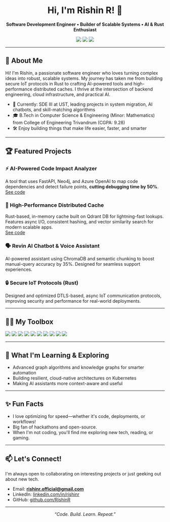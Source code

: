 <h1 align="center">Hi, I'm Rishin R! 👋</h1>
<p align="center">
  <b>Software Development Engineer • Builder of Scalable Systems • AI & Rust Enthusiast</b>
</p>

<p align="center">
  <a href="mailto:rishinr.official@gmail.com"><img src="https://img.shields.io/badge/email-rishinr.official@gmail.com-red?style=for-the-badge&logo=gmail&logoColor=white" /></a>
  <a href="https://linkedin.com/in/rishinr"><img src="https://img.shields.io/badge/linkedin-rishinr-blue?style=for-the-badge&logo=linkedin" /></a>
  <a href="https://github.com/RishinR"><img src="https://img.shields.io/badge/github-RishinR-181717?style=for-the-badge&logo=github" /></a>
</p>

---

## 🚀 About Me

Hi! I'm Rishin, a passionate software engineer who loves turning complex ideas into robust, scalable systems. My journey has taken me from building secure IoT protocols in Rust to crafting AI-powered tools and high-performance distributed caches. I thrive at the intersection of backend engineering, cloud infrastructure, and practical AI.

- 🎯 Currently: SDE III at UST, leading projects in system migration, AI chatbots, and skill-matching algorithms
- 🎓 B.Tech in Computer Science & Engineering (Minor: Mathematics) from College of Engineering Trivandrum (CGPA: 9.28)
- 🛠️ Enjoy building things that make life easier, faster, and smarter

---

## 🏆 Featured Projects

### ⚡️ AI-Powered Code Impact Analyzer
A tool that uses FastAPI, Neo4j, and Azure OpenAI to map code dependencies and detect failure points, **cutting debugging time by 50%**.
<br/>[See code](https://github.com/RishinR) <!-- Replace with actual repo if public -->

### 🚀 High-Performance Distributed Cache
Rust-based, in-memory cache built on Qdrant DB for lightning-fast lookups. Features async I/O, consistent hashing, and vector similarity search for modern scalable apps.
<br/>[See code](https://github.com/RishinR) <!-- Replace with actual repo if public -->

### 🗣️ Revin AI Chatbot & Voice Assistant
AI-powered assistant using ChromaDB and semantic chunking to boost manual-query accuracy by 35%. Designed for seamless support experiences.

### 🔒 Secure IoT Protocols (Rust)
Designed and optimized DTLS-based, async IoT communication protocols, improving security and performance for real-world deployments.

---

## 🧑‍💻 My Toolbox

<p>
  <img src="https://img.shields.io/badge/Python-3670A0?style=flat&logo=python&logoColor=white" />
  <img src="https://img.shields.io/badge/Rust-000000?style=flat&logo=rust" />
  <img src="https://img.shields.io/badge/FastAPI-009688?style=flat&logo=fastapi&logoColor=white" />
  <img src="https://img.shields.io/badge/Node.js-339933?style=flat&logo=nodedotjs&logoColor=white" />
  <img src="https://img.shields.io/badge/PostgreSQL-316192?style=flat&logo=postgresql&logoColor=white" />
  <img src="https://img.shields.io/badge/Docker-2496ED?style=flat&logo=docker&logoColor=white" />
  <img src="https://img.shields.io/badge/Kubernetes-326CE5?style=flat&logo=kubernetes&logoColor=white" />
  <img src="https://img.shields.io/badge/AWS-232F3E?style=flat&logo=amazon-aws&logoColor=white" />
  <img src="https://img.shields.io/badge/Azure-0078D4?style=flat&logo=microsoft-azure&logoColor=white" />
  <img src="https://img.shields.io/badge/GitLab-FC6D26?style=flat&logo=gitlab&logoColor=white" />
  <!-- Add more as you like -->
</p>

---

## 🌱 What I'm Learning & Exploring

- Advanced graph algorithms and knowledge graphs for smarter automation
- Building resilient, cloud-native architectures on Kubernetes
- Making AI assistants more context-aware and useful

---

## ✨ Fun Facts

- I love optimizing for speed—whether it's code, deployments, or workflows!
- Big fan of hackathons and open-source.
- When I'm not coding, you'll find me exploring new tech, reading, or gaming.

---

## 📫 Let's Connect!

I'm always open to collaborating on interesting projects or just geeking out about new tech.
- Email: **rishinr.official@gmail.com**
- LinkedIn: [linkedin.com/in/rishinr](https://linkedin.com/in/rishinr)
- GitHub: [github.com/RishinR](https://github.com/RishinR)

---

<p align="center">
  <i>“Code. Build. Learn. Repeat.”</i>
</p>
